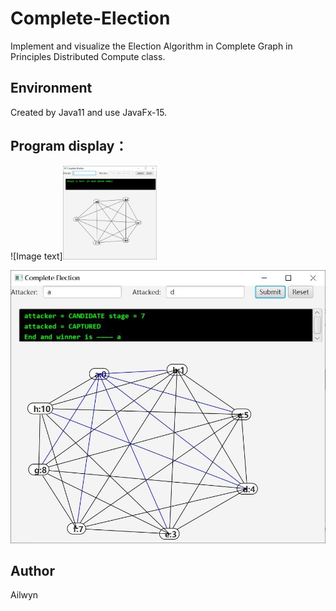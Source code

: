 # Complete-Election
Implement and visualize the Election Algorithm in Complete Graph in Principles Distributed Compute class.
## Environment
Created by Java11 and use JavaFx-15.

## Program display：
![Image text]<img width="150" height="150" src="https://raw.githubusercontent.com/Skandinaviske/Complete-Election/master/Image/1.jpg"/>

![Image text](https://raw.githubusercontent.com/Skandinaviske/Complete-Election/master/Image/2.jpg)

## Author
Ailwyn
